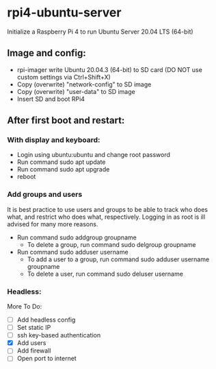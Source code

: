 # rpi4-ubuntu-server
Initialize a Raspberry Pi 4 to run Ubuntu Server 20.04 LTS (64-bit)

## Image and config:
  - rpi-imager write Ubuntu 20.04.3 (64-bit) to SD card (DO NOT use custom settings via Ctrl+Shift+X)
  - Copy (overwrite) "network-config" to SD image
  - Copy (overwrite) "user-data" to SD image
  - Insert SD and boot RPi4

## After first boot and restart:

  ### With display and keyboard:
  - Login using ubuntu:ubuntu and change root password
  - Run command sudo apt update
  - Run command sudo apt upgrade
  - reboot

### Add groups and users
  It is best practice to use users and groups to be able to track who does what, and restrict who does what, respectively. 
  Logging in as root is ill advised for many more reasons.
  - Run command sudo addgroup groupname
    - To delete a group, run command sudo delgroup groupname
  - Run command sudo adduser username
    - To add a user to a group, run command sudo adduser username groupname
    - To delete a user, run command sudo deluser username

  ### Headless:

More To Do:
  - [ ] Add headless config
  - [ ] Set static IP
  - [ ] ssh key-based authentication
  - [X] Add users
  - [ ] Add firewall
  - [ ] Open port to internet
